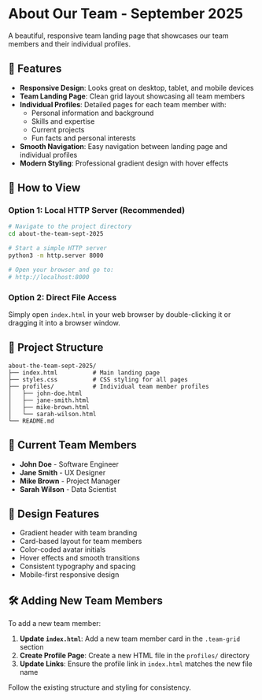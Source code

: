 # About Our Team - September 2025

A beautiful, responsive team landing page that showcases our team members and their individual profiles.

## 🌟 Features

- **Responsive Design**: Looks great on desktop, tablet, and mobile devices
- **Team Landing Page**: Clean grid layout showcasing all team members
- **Individual Profiles**: Detailed pages for each team member with:
  - Personal information and background
  - Skills and expertise
  - Current projects
  - Fun facts and personal interests
- **Smooth Navigation**: Easy navigation between landing page and individual profiles
- **Modern Styling**: Professional gradient design with hover effects

## 🚀 How to View

### Option 1: Local HTTP Server (Recommended)
```bash
# Navigate to the project directory
cd about-the-team-sept-2025

# Start a simple HTTP server
python3 -m http.server 8000

# Open your browser and go to:
# http://localhost:8000
```

### Option 2: Direct File Access
Simply open `index.html` in your web browser by double-clicking it or dragging it into a browser window.

## 📁 Project Structure

```
about-the-team-sept-2025/
├── index.html          # Main landing page
├── styles.css          # CSS styling for all pages
├── profiles/           # Individual team member profiles
│   ├── john-doe.html
│   ├── jane-smith.html
│   ├── mike-brown.html
│   └── sarah-wilson.html
└── README.md
```

## 👥 Current Team Members

- **John Doe** - Software Engineer
- **Jane Smith** - UX Designer  
- **Mike Brown** - Project Manager
- **Sarah Wilson** - Data Scientist

## 🎨 Design Features

- Gradient header with team branding
- Card-based layout for team members
- Color-coded avatar initials
- Hover effects and smooth transitions
- Consistent typography and spacing
- Mobile-first responsive design

## 🛠️ Adding New Team Members

To add a new team member:

1. **Update `index.html`**: Add a new team member card in the `.team-grid` section
2. **Create Profile Page**: Create a new HTML file in the `profiles/` directory
3. **Update Links**: Ensure the profile link in `index.html` matches the new file name

Follow the existing structure and styling for consistency.